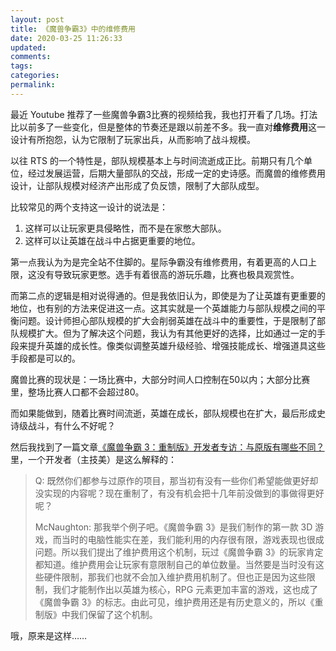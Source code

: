 ```yaml
---
layout: post
title: 《魔兽争霸3》中的维修费用
date: 2020-03-25 11:26:33
updated:
comments:
tags:
categories:
permalink:
---
```


最近 Youtube 推荐了一些魔兽争霸3比赛的视频给我，我也打开看了几场。打法比以前多了一些变化，但是整体的节奏还是跟以前差不多。我一直对**维修费用**这一设计有所抱怨，认为它限制了玩家出兵，从而影响了战斗规模。

以往 RTS 的一个特性是，部队规模基本上与时间流逝成正比。前期只有几个单位，经过发展运营，后期大量部队的交战，形成一定的史诗感。而魔兽的维修费用设计，让部队规模对经济产出形成了负反馈，限制了大部队成型。

比较常见的两个支持这一设计的说法是：

1. 这样可以让玩家更具侵略性，而不是在家憋大部队。
2. 这样可以让英雄在战斗中占据更重要的地位。

第一点我认为为是完全站不住脚的。星际争霸没有维修费用，有着更高的人口上限，这没有导致玩家更憋。选手有着很高的游玩乐趣，比赛也极具观赏性。

而第二点的逻辑是相对说得通的。但是我依旧认为，即使是为了让英雄有更重要的地位，也有别的方法来促进这一点。这其实就是一个英雄能力与部队规模之间的平衡问题。设计师担心部队规模的扩大会削弱英雄在战斗中的重要性，于是限制了部队规模扩大。但为了解决这个问题，我认为有其他更好的选择，比如通过一定的手段来提升英雄的成长性。像类似调整英雄升级经验、增强技能成长、增强道具这些手段都是可以的。

魔兽比赛的现状是：一场比赛中，大部分时间人口控制在50以内；大部分比赛里，整场比赛人口都不会超过80。

而如果能做到，随着比赛时间流逝，英雄在成长，部队规模也在扩大，最后形成史诗级战斗，有什么不好呢？

然后我找到了一篇文章[《魔兽争霸 3：重制版》开发者专访：与原版有哪些不同？](https://gouhuo.qq.com/content/detail/0_20200203171150_tjfaomu4S)里，一个开发者（主技美）是这么解释的：

> Q: 既然你们都参与过原作的项目，那当初有没有一些你们希望能做更好却没实现的内容呢？现在重制了，有没有机会把十几年前没做到的事做得更好呢？
>
> McNaughton: 那我举个例子吧。《魔兽争霸 3》是我们制作的第一款 3D 游戏，而当时的电脑性能实在差，我们能利用的内存很有限，游戏表现也很成问题。所以我们提出了维护费用这个机制，玩过《魔兽争霸 3》的玩家肯定都知道。维护费用会让玩家有意限制自己的单位数量。当然要是当时没有这些硬件限制，那我们也就不会加入维护费用机制了。但也正是因为这些限制，我们才能制作出以英雄为核心，RPG 元素更加丰富的游戏，这也成了《魔兽争霸 3》的标志。由此可见，维护费用还是有历史意义的，所以《重制版》中我们保留了这个机制。

哦，原来是这样……
